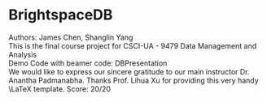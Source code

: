 # BrightspaceDB

Authors: James Chen, Shanglin Yang  
This is the final course project for CSCI-UA - 9479	Data Management and Analysis  
Demo Code with beamer code: DBPresentation  
We would like to express our sincere gratitude to our main instructor Dr. Anantha Padmanabha. Thanks Prof. Lihua Xu for providing this very handy \LaTeX template.
Score: 20/20
